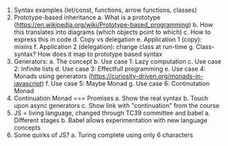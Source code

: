 1. Syntax examples (let/const, functions, arrow functions, classes)
2. Prototype-based inheritance
   a. What is a prototype (https://en.wikipedia.org/wiki/Prototype-based_programming)
   b. How this translates into diagrams (which objects point to which)
   c. How to express this in code
   d. Copy vs delegation
   e. Application 1 (copy): mixins
   f. Application 2 (delegation): change class at run-time
   g. Class-syntax? How does it map to prototype based syntax
3. Generators:
   a. The concept
   b. Use case 1: Lazy computation
   c. Use case 2: Infinite lists
   d. Use case 3: Effectfull programming
   e. Use case 4: Monads using generators (https://curiosity-driven.org/monads-in-javascript)
   f. Use case 5: Maybe Monad
   g. Use case 6: Continutation Monad
4. Continuation Monad === Promises
   a. Show the real syntax
   b. Touch upon async generators
   c. Show link with "continuation" from the course
5. JS = living language, changed through TC39 committee and babel
   a. Different stages
   b. Babel allows experimentation with new language concepts
6. Some quirks of JS?
   a. Turing complete using only 6 characters

